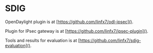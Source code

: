 # SDIG

OpenDaylight plugin is at [https://github.com/linfx7/odl-ipsec]().

Plugin for IPsec gateway is at [https://github.com/linfx7/ipsec-plugin]().

Tools and results for evaluation is at [https://github.com/linfx7/sdig-evaluation]().

